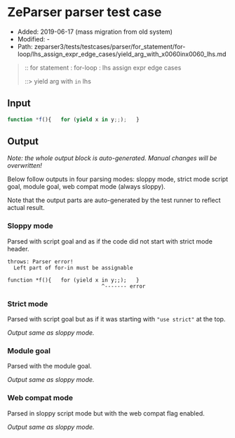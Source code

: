 # ZeParser parser test case

- Added: 2019-06-17 (mass migration from old system)
- Modified: -
- Path: zeparser3/tests/testcases/parser/for_statement/for-loop/lhs_assign_expr_edge_cases/yield_arg_with_x0060inx0060_lhs.md

> :: for statement : for-loop : lhs assign expr edge cases
>
> ::> yield arg with `in` lhs

## Input

`````js
function *f(){   for (yield x in y;;);   }
`````

## Output

_Note: the whole output block is auto-generated. Manual changes will be overwritten!_

Below follow outputs in four parsing modes: sloppy mode, strict mode script goal, module goal, web compat mode (always sloppy).

Note that the output parts are auto-generated by the test runner to reflect actual result.

### Sloppy mode

Parsed with script goal and as if the code did not start with strict mode header.

`````
throws: Parser error!
  Left part of for-in must be assignable

function *f(){   for (yield x in y;;);   }
                              ^------- error
`````

### Strict mode

Parsed with script goal but as if it was starting with `"use strict"` at the top.

_Output same as sloppy mode._

### Module goal

Parsed with the module goal.

_Output same as sloppy mode._

### Web compat mode

Parsed in sloppy script mode but with the web compat flag enabled.

_Output same as sloppy mode._
